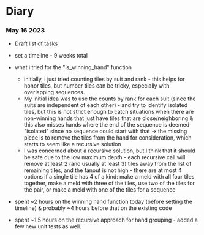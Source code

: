 # Diary


### May 16 2023
* Draft list of tasks
* set a timeline - 9 weeks total
* what i tried for the "is_winning_hand" function
    * initially, i just tried counting tiles by suit and rank - this helps for honor tiles, but number tiles can be tricky, especially with overlapping sequences.
    * My initial idea was to use the counts by rank for each suit (since the suits are independent of each other) - and try to identify isolated tiles, but this is not strict enough to catch situations when there are non-winning hands that just have tiles that are close/neighboring & this also misses hands where the end of the sequence is deemed "isolated" since no sequence could start with that -> the missing piece is to remove the tiles from the hand for consideration, which starts to seem like a recursive solution
    * I was concerned about a recursive solution, but I think that it should be safe due to the low maximum depth - each recursive call will remove at least 2 (and usually at least 3) tiles away from the list of remaining tiles, and the fanout is not high - there are at most 4 options if a single tile has 4 of a kind: make a meld with all four tiles together, make a meld with three of the tiles, use two of the tiles for the pair, or make a meld with one of the tiles for a sequence

* spent ~2 hours on the winning hand function today (before setting the timeline) & probably ~4 hours before that on the existing code
* spent ~1.5 hours on the recursive approach for hand grouping - added a few new unit tests as well.
